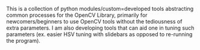This is a collection of python modules/custom=developed tools abstracting common processes for the OpenCV Library, primarily for newcomers/beginners to use OpenCV tools without the tediousness of extra parameters. I am also developing tools that can aid one in tuning such parameters (ex. easier HSV tuning with slidebars as opposed to re-running the program). 
